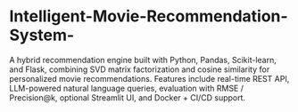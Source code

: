 # Intelligent-Movie-Recommendation-System-
A hybrid recommendation engine built with Python, Pandas, Scikit-learn, and Flask, combining SVD matrix factorization and cosine similarity for personalized movie recommendations. Features include real-time REST API, LLM-powered natural language queries, evaluation with RMSE / Precision@k, optional Streamlit UI, and Docker + CI/CD support.
